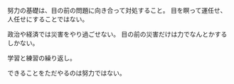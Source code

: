 努力の基礎は、目の前の問題に向き合って対処すること。
目を瞑って運任せ、人任せにすることではない。

政治や経済では災害をやり過ごせない。
目の前の災害だけは力でなんとかするしかない。

学習と練習の繰り返し。

できることをただやるのは努力ではない。
